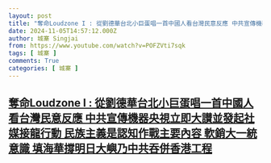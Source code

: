 ```yaml
---
layout: post
title: "奪命Loudzone I : 從劉德華台北小巨蛋唱一首中國人看台灣民意反應 中共宣傳機器央視立即大讃並發起社媒接龍行動 民族主義是認知作戰主要內容 軟銷大一統意識 填海華撐明日大嶼乃中共吞併香港工程"
date: 2024-11-05T14:57:12.000Z
author: 城寨 Singjai
from: https://www.youtube.com/watch?v=POFZVti7sqk
tags: [ 城寨 ]
comments: True
categories: [ 城寨 ]
---
```

<!--1730818632000-->
[奪命Loudzone I : 從劉德華台北小巨蛋唱一首中國人看台灣民意反應 中共宣傳機器央視立即大讃並發起社媒接龍行動 民族主義是認知作戰主要內容 軟銷大一統意識 填海華撐明日大嶼乃中共吞併香港工程](https://www.youtube.com/watch?v=POFZVti7sqk)
------

<div>

</div>
